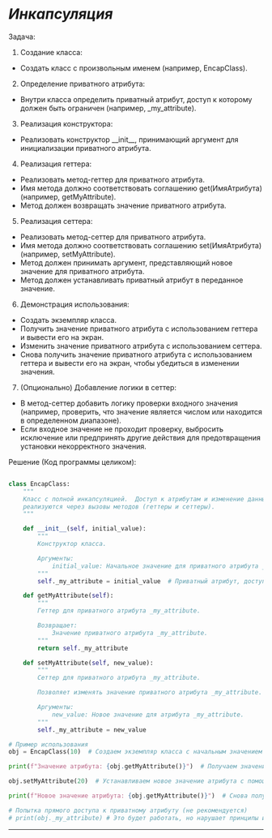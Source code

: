 # _Инкапсуляция_

Задача:

1. Создание класса:

- Создать класс с произвольным именем (например, EncapClass).

2. Определение приватного атрибута:

- Внутри класса определить приватный атрибут, доступ к которому должен быть ограничен (например, \_my_attribute).

3. Реализация конструктора:

- Реализовать конструктор \_\_init\_\_, принимающий аргумент для инициализации приватного атрибута.

4. Реализация геттера:

- Реализовать метод-геттер для приватного атрибута.
- Имя метода должно соответствовать соглашению get(ИмяАтрибута) (например, getMyAttribute).
- Метод должен возвращать значение приватного атрибута.

5. Реализация сеттера:

- Реализовать метод-сеттер для приватного атрибута.
- Имя метода должно соответствовать соглашению set(ИмяАтрибута) (например, setMyAttribute).
- Метод должен принимать аргумент, представляющий новое значение для приватного атрибута.
- Метод должен устанавливать приватный атрибут в переданное значение.

6. Демонстрация использования:

- Создать экземпляр класса.
- Получить значение приватного атрибута с использованием геттера и вывести его на экран.
- Изменить значение приватного атрибута с использованием сеттера.
- Снова получить значение приватного атрибута с использованием геттера и вывести его на экран, чтобы убедиться в изменении значения.

7. (Опционально) Добавление логики в сеттер:

- В метод-сеттер добавить логику проверки входного значения (например, проверить, что значение является числом или находится в определенном диапазоне).
- Если входное значение не проходит проверку, выбросить исключение или предпринять другие действия для предотвращения установки некорректного значения.

Решение (Код программы целиком):

```python

class EncapClass:
    """
    Класс с полной инкапсуляцией.  Доступ к атрибутам и изменение данных
    реализуются через вызовы методов (геттеры и сеттеры).
    """

    def __init__(self, initial_value):
        """
        Конструктор класса.

        Аргументы:
            initial_value: Начальное значение для приватного атрибута _my_attribute.
        """
        self._my_attribute = initial_value  # Приватный атрибут, доступ к которому ограничен.

    def getMyAttribute(self):
        """
        Геттер для приватного атрибута _my_attribute.

        Возвращает:
            Значение приватного атрибута _my_attribute.
        """
        return self._my_attribute

    def setMyAttribute(self, new_value):
        """
        Сеттер для приватного атрибута _my_attribute.

        Позволяет изменять значение приватного атрибута _my_attribute.

        Аргументы:
            new_value: Новое значение для атрибута _my_attribute.
        """
        self._my_attribute = new_value

# Пример использования
obj = EncapClass(10)  # Создаем экземпляр класса с начальным значением 10

print(f"Значение атрибута: {obj.getMyAttribute()}")  # Получаем значение атрибута с помощью геттера

obj.setMyAttribute(20)  # Устанавливаем новое значение атрибута с помощью сеттера

print(f"Новое значение атрибута: {obj.getMyAttribute()}")  # Снова получаем значение атрибута с помощью геттера

# Попытка прямого доступа к приватному атрибуту (не рекомендуется)
# print(obj._my_attribute) # Это будет работать, но нарушает принципы инкапсуляции
```

---
